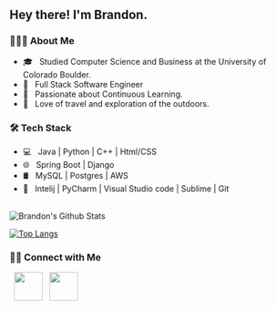 <h2> Hey there! I'm Brandon.</h2>
<h3> 👨🏻‍💻 About Me </h3>

- 🎓 &nbsp; Studied Computer Science and Business at the University of Colorado Boulder.
- 💼 &nbsp; Full Stack Software Engineer
- 🌱 &nbsp; Passionate about Continuous Learning.
- 🔭 &nbsp; Love of travel and exploration of the outdoors.


<h3>🛠 Tech Stack</h3>

- 💻 &nbsp; Java | Python | C++ | Html/CSS 
- 🌐 &nbsp; Spring Boot | Django
- 🛢 &nbsp; MySQL | Postgres | AWS
- 🔧 &nbsp; Intelij | PyCharm | Visual Studio code | Sublime | Git

<br>

<img align="center" src="https://github-readme-stats.vercel.app/api?username=bron4592&include_all_commits=true&count_private=true&show_icons=true&line_height=20&title_color=7A7ADB&icon_color=2234AE&text_color=D3D3D3&bg_color=0,000000,130F40" alt="Brandon's Github Stats">

</br>

[![Top Langs](https://github-readme-stats.vercel.app/api/top-langs/?username=bron4592&layout=compact&text_color=daf7dc&bg_color=151515)](https://github.com/bron4592/github-readme-stats)


<h3> 🤝🏻 Connect with Me </h3>

<p align="left">
&nbsp; <a href="https://www.linkedin.com/in/brandon-o-neill-43a38511a/" target="_blank" rel="noopener noreferrer"><img src="https://img.icons8.com/plasticine/100/000000/linkedin.png" width="50" /></a>
&nbsp; <a href="mailto:broneill10@gmail.com" target="_blank" rel="noopener noreferrer"><img src="https://img.icons8.com/plasticine/100/000000/gmail.png"  width="50" /></a>
</p>
